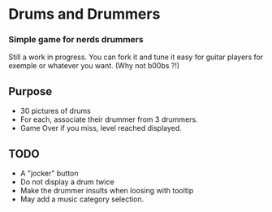 # Drums and Drummers
### Simple game for nerds drummers
Still a work in progress.
You can fork it and tune it easy for guitar players for exemple or whatever you want. (Why not b00bs ?!)
## Purpose
 * 30 pictures of drums
 * For each, associate their drummer from 3 drummers.
 * Game Over if you miss, level reached displayed.

## TODO
 * A "jocker" button
 * Do not display a drum twice
 * Make the drummer insults when loosing with tooltip
 * May add a music category selection.
